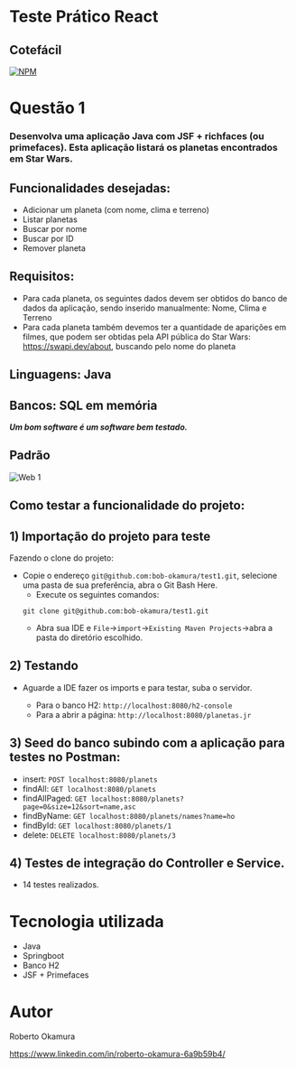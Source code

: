 # Teste Prático React

## Cotefácil
[![NPM](https://img.shields.io/npm/l/react)](https://github.com/bob-okamura/test1/blob/main/LICENCE)

# Questão 1

### Desenvolva uma aplicação Java com JSF + richfaces (ou primefaces). Esta aplicação listará os planetas encontrados em Star Wars.

## Funcionalidades desejadas:

-  Adicionar um planeta (com nome, clima e terreno)
-  Listar planetas
-  Buscar por nome
-  Buscar por ID
-  Remover planeta

## Requisitos:

- Para cada planeta, os seguintes dados devem ser obtidos do banco de dados da aplicação, sendo inserido manualmente: Nome, Clima e Terreno
-  Para cada planeta também devemos ter a quantidade de aparições em filmes, que podem ser obtidas pela API pública do Star Wars: https://swapi.dev/about, buscando pelo nome do planeta

## Linguagens: Java

## Bancos: SQL em memória

***Um bom software é um software bem testado.***

## Padrão
![Web 1](https://user-images.githubusercontent.com/78389467/183221293-2a133abe-ece9-436d-8bcc-3b524ac7d1b8.png)

## Como testar a funcionalidade do projeto:

## 1) Importação do projeto para teste
Fazendo o clone do projeto: 
- Copie o endereço ```git@github.com:bob-okamura/test1.git```, selecione uma pasta de sua preferência, abra o Git Bash Here.
  - Execute os seguintes comandos:
  ```
  git clone git@github.com:bob-okamura/test1.git
  ```
  - Abra sua IDE e ```File```->```import```->```Existing Maven Projects```->abra a pasta do diretório escolhido.
    
## 2) Testando
- Aguarde a IDE fazer os imports e para testar, suba o servidor.

  - Para o banco H2: ```http://localhost:8080/h2-console```
  - Para a abrir a página: ```http://localhost:8080/planetas.jr```
  
## 3) Seed do banco subindo com a aplicação para testes no Postman:
- insert:
```POST localhost:8080/planets```
- findAll:
```GET localhost:8080/planets```
- findAllPaged:
```GET localhost:8080/planets?page=0&size=12&sort=name,asc```
- findByName:
```GET localhost:8080/planets/names?name=ho```
- findById:
```GET localhost:8080/planets/1```
- delete:
```DELETE localhost:8080/planets/3```

  
  
## 4) Testes de integração do Controller e Service.
- 14 testes realizados.

# Tecnologia utilizada

- Java
- Springboot
- Banco H2
- JSF + Primefaces

# Autor

Roberto Okamura

https://www.linkedin.com/in/roberto-okamura-6a9b59b4/
